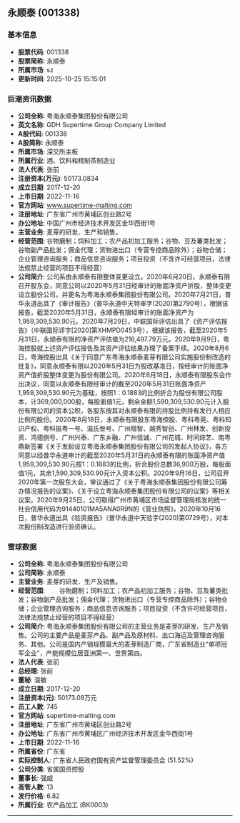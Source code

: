 ## 永顺泰 (001338)

### 基本信息

- **股票代码**: 001338
- **股票简称**: 永顺泰
- **所属市场**: sz
- **更新时间**: 2025-10-25 15:15:01

### 巨潮资讯数据

- **公司全称**: 粤海永顺泰集团股份有限公司
- **英文名称**: GDH Supertime Group Company Limited
- **A股代码**: 001338
- **A股简称**: 永顺泰
- **所属市场**: 深交所主板
- **所属行业**: 酒、饮料和精制茶制造业
- **法人代表**: 张前
- **注册资本(万元)**: 50173.0834
- **成立日期**: 2017-12-20
- **上市日期**: 2022-11-16
- **官方网站**: www.supertime-malting.com
- **注册地址**: 广东省广州市黄埔区创业路2号
- **办公地址**: 中国广州市经济技术开发区金华西街1号
- **主营业务**: 麦芽的研发、生产和销售。
- **经营范围**: 谷物磨制；饲料加工；农产品初加工服务；谷物、豆及薯类批发；谷物副产品批发；佣金代理；货物进出口（专营专控商品除外）；谷物仓储；企业管理咨询服务；商品信息咨询服务；项目投资（不含许可经营项目，法律法规禁止经营的项目不得经营）
- **公司简介**: 公司系由永顺泰有限整体变更设立。2020年6月20日，永顺泰有限召开股东会，同意公司以2020年5月31日经审计的账面净资产折股，整体变更设立股份公司，并更名为粤海永顺泰集团股份有限公司。2020年7月21日，普华永道出具了《审计报告》（普华永道中天特审字(2020)第2790号），根据该报告，截至2020年5月31日，永顺泰有限经审计的账面净资产为1,959,309,530.90元。2020年7月29日，中联国际评估出具了《资产评估报告》（中联国际评字[2020]第XHMPD0453号），根据该报告，截至2020年5月31日，永顺泰有限的净资产评估值为216,497.79万元。2020年9月9日，粤海控股就上述资产评估报告及其资产评估结果办理了备案手续。2020年8月6日，粤海控股出具《关于同意广东粤海永顺泰麦芽有限公司实施股份制改造的批复》，同意永顺泰有限以2020年5月31日为股改基准日，按经审计的账面净资产值折股整体变更为股份有限公司。2020年8月18日，永顺泰有限股东会作出决议，同意以永顺泰有限经审计的截至2020年5月31日账面净资产1,959,309,530.90元为基础，按照1：0.1883的比例折合为股份有限公司股本，计369,000,000股，每股面值1元，剩余金额1,590,309,530.90元计入股份有限公司的资本公积，各股东按其对永顺泰有限的持股比例持有发行人相应比例的股份。2020年8月18日，永顺泰有限股东粤海控股、粤科粤莞、粤科知识产权、粤科振粤一号、温氏叁号、广州楷智、越秀智创、广州林发、创新投资、鸿德捌号、广州兴泰、广东乡融、广州信诚、广州花城、时间综艺、南粤鼎新签署《关于发起设立粤海永顺泰集团股份有限公司的发起人协议》，各方同意以经普华永道审计的截至2020年5月31日的永顺泰有限的账面净资产值1,959,309,530.90元按1：0.1883的比例，折合股份总数36,900万股，每股面值1元，其余1,590,309,530.90元计入资本公积。2020年9月16日，公司召开2020年第一次股东大会，审议通过了《关于粤海永顺泰集团股份有限公司筹办情况报告的议案》、《关于设立粤海永顺泰集团股份有限公司的议案》等相关议案。2020年9月25日，公司取得广州市黄埔区市场监督管理局核发的统一社会信用代码为91440101MA5ANA0R9N的《营业执照》。2020年10月16日，普华永道出具《验资报告》（普华永道中天验字(2020)第0729号），对本次股份制改造进行验资确认。

### 雪球数据

- **公司全称**: 粤海永顺泰集团股份有限公司
- **公司简称**: 永顺泰
- **主营业务**: 麦芽的研发、生产及销售。
- **经营范围**: 　　谷物磨制；饲料加工；农产品初加工服务；谷物、豆及薯类批发；谷物副产品批发；佣金代理；货物进出口（专营专控商品除外）；谷物仓储；企业管理咨询服务；商品信息咨询服务；项目投资（不含许可经营项目，法律法规禁止经营的项目不得经营）
- **公司简介**: 粤海永顺泰集团股份有限公司的主营业务是麦芽的研发、生产及销售。公司的主要产品是麦芽产品、副产品及原材料、出口海运及管理咨询服务、其他。公司是国内产销规模最大的麦芽制造厂商，广东省制造业“单项冠军企业”，产能规模位居亚洲第一、世界第四。
- **法人代表**: 张前
- **总经理**: 张前
- **董秘**: 温敏
- **成立日期**: 2017-12-20
- **注册资本(元)**: 50173.08万元
- **员工人数**: 745
- **官方网站**: supertime-malting.com
- **注册地址**: 广东省广州市黄埔区创业路2号
- **办公地址**: 广东省广州市黄埔区广州经济技术开发区金华西街1号
- **上市日期**: 2022-11-16
- **所属省份**: 广东省
- **实际控制人**: 广东省人民政府国有资产监督管理委员会 (51.52%)
- **公司分类**: 省属国资控股
- **董事长**: 强威
- **高管人数**: 13
- **发行价格**: 6.82
- **所属行业**: 农产品加工 (BK0003)

---